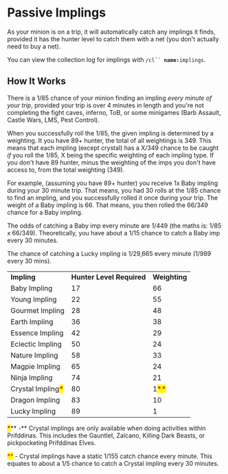 # Passive Implings

As your minion is on a trip, it will automatically catch any implings it finds, provided it has the hunter level to catch them with a net (you don't actually need to buy a net).

You can view the collection log for implings with  `/cl`` `**`name:`**`implings`.

## How It Works

There is a 1/85 chance of your minion finding an impling _every minute of your trip_, provided your trip is over 4 minutes in length and you're not completing the fight caves, inferno, ToB, or some minigames (Barb Assault, Castle Wars, LMS, Pest Control).

When you successfully roll the 1/85, the given impling is determined by a weighting. It you have 89+ hunter, the total of all weightings is 349. This means that each impling (except crystal) has a X/349 chance to be caught _if_ you roll the 1/85, X being the specific weighting of each impling type. If you don't have 89 hunter, minus the weighting of the imps you don't have access to, from the total weighting (349).

For example, (assuming you have 89+ hunter) you receive 1x Baby impling during your 30 minute trip. That means, you had 30 rolls at the 1/85 chance to find an impling, and you successfully rolled it once during your trip. The weight of a Baby impling is 66. That means, you then rolled the 66/349 chance for a Baby impling.

The odds of catching a Baby imp every minute are 1/449 (the maths is: 1/85 x 66/349). Theoretically, you have about a 1/15 chance to catch a Baby imp every 30 minutes.

The chance of catching a Lucky impling is 1/29,665 every minute (1/989 every 30 mins).

|                                                       |                           |                                           |
| ----------------------------------------------------- | ------------------------- | ----------------------------------------- |
| **Impling**                                           | **Hunter Level Required** | **Weighting**                             |
| Baby Impling                                          | 17                        | 66                                        |
| Young Impling                                         | 22                        | 55                                        |
| Gourmet Impling                                       | 28                        | 48                                        |
| Earth Impling                                         | 36                        | 38                                        |
| Essence Impling                                       | 42                        | 29                                        |
| Eclectic Impling                                      | 50                        | 24                                        |
| Nature Impling                                        | 58                        | 33                                        |
| Magpie Impling                                        | 65                        | 24                                        |
| Ninja Impling                                         | 74                        | 21                                        |
| Crystal Impling<mark style="color:red;">**\***</mark> | 80                        | 1<mark style="color:red;">**\*\***</mark> |
| Dragon Impling                                        | 83                        | 10                                        |
| Lucky Impling                                         | 89                        | 1                                         |

<mark style="color:red;">**\***</mark>** -** Crystal implings are only available when doing activities within Prifddinas. This includes the Gauntlet, Zalcano, Killing Dark Beasts, or pickpocketing Prifddinas Elves.

<mark style="color:red;">\*\*</mark> - Crystal implings have a static 1/155 catch chance every minute. This equates to about a 1/5 chance to catch a Crystal impling every 30 minutes.
